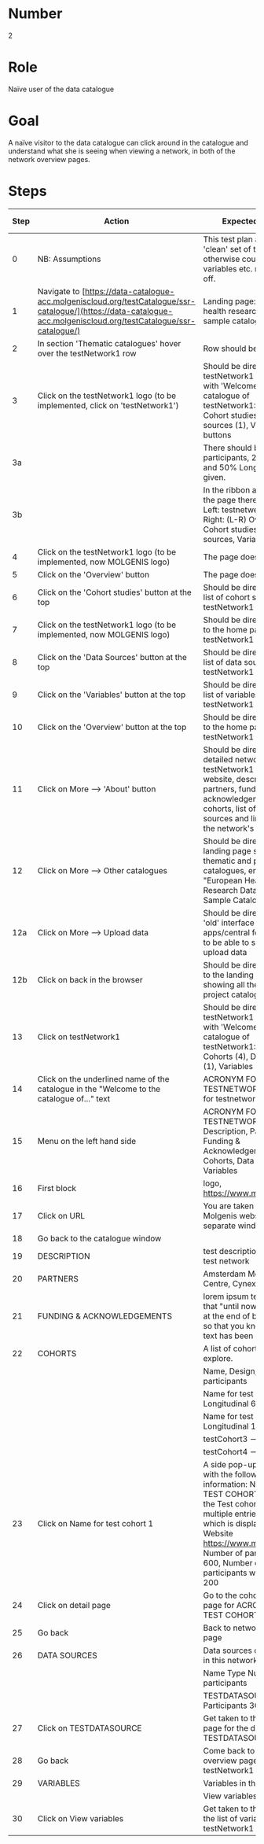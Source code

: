 # Number

2

# Role

Naïve user of the data catalogue

# Goal

A naïve visitor to the data catalogue can click around in the catalogue and understand what she is seeing when viewing a network, in both of the network overview pages.

# Steps

| Step | Action | Expected result | Github bug/issue | Playwright test |
| ---- | ------ | --------------- | ----------------- | -----------------|
| 0 | NB: Assumptions | This test plan assumes a 'clean' set of test data, otherwise counts for variables etc. might be off. | | |
| 1 | Navigate to [https://data-catalogue-acc.molgeniscloud.org/testCatalogue/ssr-catalogue/](https://data-catalogue-acc.molgeniscloud.org/testCatalogue/ssr-catalogue/) | Landing page: European health research data and sample catalogue| | | |
| 2 | In section 'Thematic catalogues' hover over the testNetwork1 row | Row should be highlighted | | | |
| 3 | Click on the testNetwork1 logo (to be implemented, click on 'testNetwork1') | Should be directed to the testNetwork1 home page with 'Welcome to the catalogue of testNetwork1: [etc]', and Cohort studies (4), Data sources (1), Variables (8) buttons | [#3512](https://github.com/molgenis/molgenis-emx2/issues/3512) | | |
| 3a | | There should be 700 participants, 250 samples and 50% Longitudinal given. | | | |
| 3b | | In the ribbon at the top of the page there should be: Left: testnetwerk1 logo, Right: (L-R) Overview, Cohort studies, Data sources, Variables, More | | | |
| 4 | Click on the testNetwork1 logo (to be implemented, now MOLGENIS logo) | The page doesn't change | | | |
| 5 | Click on the 'Overview' button| The page doesn't change | | | |
| 6 | Click on the 'Cohort studies' button at the top | Should be directed to the list of cohort studies for testNetwork1 | | | |
| 7 | Click on the testNetwork1 logo (to be implemented, now MOLGENIS logo) | Should be directed back to the home page for testNetwork1 | | | |
| 8 | Click on the 'Data Sources' button at the top | Should be directed to the list of data sources for testNetwork1 | | | |
| 9 | Click on the 'Variables' button at the top |  Should be directed to the list of variables for testNetwork1 | | | |
| 10 | Click on the 'Overview' button at the top |Should be directed back to the home page for testNetwork1 | | | |
| 11 | Click on More --> 'About' button | Should be directed to the detailed network page for testNetwork1 with website, description, partners, funding & acknowledgements, list of cohorts, list of data sources and link to view the network's variables | | | |
| 12 | Click on More --> Other catalogues | Should be directed to the landing page showing all thematic and project catalogues, entitled "European Health Research Data and Sample Catalogue" | | | |
| 12a| Click on More --> Upload data | Should be directed to the 'old' interface apps/central for the user to be able to sign in and upload data
| 12b| Click on back in the browser | Should be directed back to the landing page showing all thematic and project catalogues ||| |
| 13 | Click on testNetwork1 | Should be directed to the testNetwork1 home page with 'Welcome to the catalogue of testNetwork1: [etc]', and Cohorts (4), Data sources (1), Variables (8) buttons | | | |
| 14 | Click on the underlined name of the catalogue in the "Welcome to the catalogue of..." text | ACRONYM FOR TESTNETWORK 1, name for testnetwork1 | | | |
| 15 | Menu on the left hand side | ACRONYM FOR TESTNETWORK1, Description, Partners, Funding & Acknowledgements, Cohorts, Data Sources, Variables | | | |
| 16 | First block | logo, https://www.molgenis.org | | | |
| 17 | Click on URL | You are taken to the Molgenis website in a separate window | | | |
| 18 | Go back to the catalogue window | | | | |
| 19 | DESCRIPTION | test description for new test network | | | |
| 20 | PARTNERS | Amsterdam Medical Centre, Cynexo | | | |
| 21 | FUNDING & ACKNOWLEDGEMENTS | lorem ipsum text, check that "until now" is shown at the end of both fields so that you know the full text has been displayed | | | |
| 22 | COHORTS | A list of cohorts you can explore. | | | |
|    |  | Name, Design, Number of participants | | | |
|    |  | Name for test cohort 1   Longitudinal  600   --> | | | |
|    |  | Name for test cohort 2   Longitudinal  100   --> | | | |
|    |  | testCohort3                                  --> | | | |
|    |  | testCohort4                                  --> | | | |
| 23 | Click on Name for test cohort 1 | A side pop-up is shown with the following information: NAME FOR TEST COHORT 1, This is the Test cohort 1. It has multiple entries ... see which is displayed.  Website https://www.molgenis.org, Number of participants 600, Number of participants with samples 200 | | | |
| 24 | Click on detail page | Go to the cohort overview page for ACRONYM FOR TEST COHORT 1 | | | |
| 25 | Go back | Back to network overview page | | | |
| 26 | DATA SOURCES | Data sources connected in this network| [#3744](https://github.com/molgenis/molgenis-emx2/issues/3744) | |
| | | Name   Type    Number of participants | | | |
| | | TESTDATASOURCE Participants  3000| | | |
| 27 | Click on TESTDATASOURCE | Get taken to the overview page for the data source TESTDATASOURCE | | | |
| 28 | Go back | Come back to network overview page for testNetwork1 | | | |
| 29 | VARIABLES | Variables in this network | | | |
|    | | View variables ||||
| 30 | Click on View variables | Get taken to the page with the list of variables for testNetwork1 |

